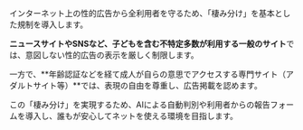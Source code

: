 インターネット上の性的広告から全利用者を守るため、「棲み分け」を基本とした規制を導入します。

**ニュースサイトやSNSなど、子どもを含む不特定多数が利用する一般のサイト**では、意図しない性的広告の表示を厳しく制限します。

一方で、**年齢認証などを経て成人が自らの意思でアクセスする専門サイト（アダルトサイト等）**では、表現の自由を尊重し、広告掲載を認めます。

この「棲み分け」を実現するため、AIによる自動判別や利用者からの報告フォームを導入し、誰もが安心してネットを使える環境を目指します。